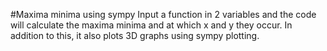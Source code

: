 #Maxima minima using sympy
Input a function in 2 variables and the code will calculate the maxima minima and at which x and y they occur. In addition to this, it also plots 3D graphs using sympy plotting. 
